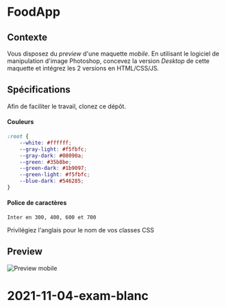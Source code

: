# FoodApp

## Contexte

Vous disposez du *preview* d'une maquette *mobile*. En utilisant le logiciel de manipulation d'image Photoshop, concevez la version *Desktop* de cette maquette et intégrez les 2 versions en HTML/CSS/JS. 

## Spécifications

Afin de faciliter le travail, clonez ce dépôt.

#### Couleurs

```css
:root {
    --white: #ffffff;
    --gray-light: #f5fbfc;
    --gray-dark: #08090a;
    --green: #35b8be;
    --green-dark: #1b9097;
    --green-light: #f5fbfc;
    --blue-dark: #546285;
}
```

#### Police de caractères

```
Inter en 300, 400, 600 et 700
```

Privilégiez l'anglais pour le nom de vos classes CSS

## Preview


![Preview mobile](preview_mobile.png)
# 2021-11-04-exam-blanc
